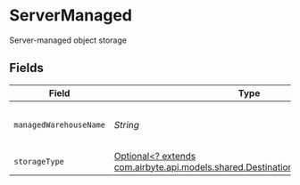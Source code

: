 # ServerManaged

Server-managed object storage


## Fields

| Field                                                                                                                                   | Type                                                                                                                                    | Required                                                                                                                                | Description                                                                                                                             |
| --------------------------------------------------------------------------------------------------------------------------------------- | --------------------------------------------------------------------------------------------------------------------------------------- | --------------------------------------------------------------------------------------------------------------------------------------- | --------------------------------------------------------------------------------------------------------------------------------------- |
| `managedWarehouseName`                                                                                                                  | *String*                                                                                                                                | :heavy_check_mark:                                                                                                                      | The name of the managed warehouse                                                                                                       |
| `storageType`                                                                                                                           | [Optional<? extends com.airbyte.api.models.shared.DestinationIcebergStorageType>](../../models/shared/DestinationIcebergStorageType.md) | :heavy_minus_sign:                                                                                                                      | N/A                                                                                                                                     |